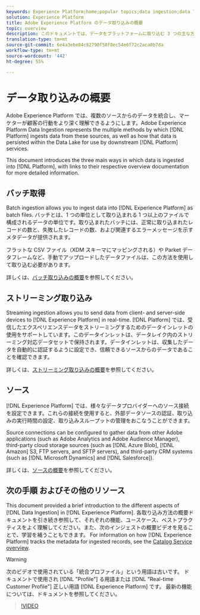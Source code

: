 ```yaml
---
keywords: Experience Platform;home;popular topics;data ingestion;data location;Data Location;Data management;data management;Lineage;lineage;batch;Batch;ingested data
solution: Experience Platform
title: Adobe Experience Platform のデータ取り込みの概要
topic: overview
description: このドキュメントでは、データをプラットフォームに取り込む 3 つの主な方法を紹介し、詳細については、それぞれの概要ドキュメントへのリンクを示します。
translation-type: tm+mt
source-git-commit: 6e4a3ebe84c82790f58f8ec54e6f72c2aca0b7da
workflow-type: tm+mt
source-wordcount: '442'
ht-degree: 55%

---
```



# データ取り込みの概要

Adobe Experience Platform では、複数のソースからのデータを統合し、マーケターが顧客の行動をより深く理解できるようにします。Adobe Experience Platform Data Ingestion represents the multiple methods by which [!DNL Platform] ingests data from these sources, as well as how that data is persisted within the Data Lake for use by downstream [!DNL Platform] services.

This document introduces the three main ways in which data is ingested into [!DNL Platform], with links to their respective overview documentation for more detailed information.

## バッチ取得

Batch ingestion allows you to ingest data into [!DNL Experience Platform] as batch files. バッチとは、1 つの単位として取り込まれる 1 つ以上のファイルで構成されるデータの単位です。取り込まれたバッチには、正常に取り込まれたレコードの数と、失敗したレコードの数、および関連するエラーメッセージを示すメタデータが提供されます。

フラットな CSV ファイル（XDM スキーマにマッピングされる）や Parket データフレームなど、手動でアップロードしたデータファイルは、この方法を使用して取り込む必要があります。

詳しくは、[バッチ取り込みの概要](./batch-ingestion/overview.md)を参照してください。

## ストリーミング取り込み

Streaming ingestion allows you to send data from client- and server-side devices to [!DNL Experience Platform] in real-time. [!DNL Platform] では、受信したエクスペリエンスデータをストリーミングするためのデータインレットの使用をサポートしています。このデータインレットは、データレイク内のストリーミング対応データセットで保持されます。データインレットは、収集したデータを自動的に認証するように設定でき、信頼できるソースからのデータであることを確認できます。

詳しくは、[ストリーミング取り込みの概要](./streaming-ingestion/overview.md)を参照してください。

## ソース

[!DNL Experience Platform] では、様々なデータプロバイダーへのソース接続を設定できます。これらの接続を使用すると、外部データソースの認証、取り込みの実行時間の設定、取り込みスループットの管理をおこなうことができます。

Source connections can be configured to gather data from other Adobe applications (such as Adobe Analytics and Adobe Audience Manager), third-party cloud storage sources (such as [!DNL Azure Blob], [!DNL Amazon] S3, FTP servers, and SFTP servers), and third-party CRM systems (such as [!DNL Microsoft Dynamics] and [!DNL Salesforce]).

詳しくは、[ソースの概要](../sources/home.md)を参照してください。

## 次の手順 およびその他のリソース

This document provided a brief introduction to the different aspects of [!DNL Data Ingestion] in [!DNL Experience Platform]. 各取り込み方法の概要ドキュメントを引き続き参照して、それぞれの機能、ユースケース、ベストプラクティスをよく理解してください。また、次のインジェストの概要ビデオを見ることで、学習を補うこともできます。 For information on how [!DNL Experience Platform] tracks the metadata for ingested records, see the [Catalog Service overview](../catalog/home.md).

>[!WARNING]
>
>次のビデオで使用されている「統合プロファイル」という用語は古いです。 ドキュメントで使用され [!DNL "Profile"] る用語または [!DNL "Real-time Customer Profile"] 正しい用語 [!DNL Experience Platform] です。 最新の機能については、ドキュメントを参照してください。

>[!VIDEO](https://video.tv.adobe.com/v/27106?quality=12&learn=on)
